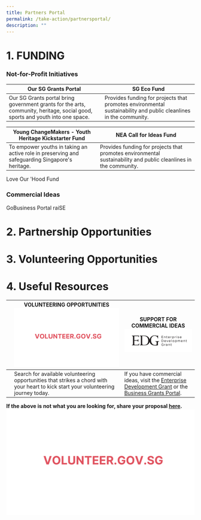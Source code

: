 ```yaml
---
title: Partners Portal
permalink: /take-action/partnersportal/
description: ""
---
```

# 1. FUNDING


### Not-for-Profit Initiatives 

| Our SG Grants Portal | SG Eco Fund |
| -------- | -------- | 
| Our SG Grants portal bring government grants for the arts, community, heritage, social good, sports and youth into one space. | Provides funding for projects that promotes environmental sustainability and public cleanlines in the community.     | 

| Young ChangeMakers - Youth Heritage Kickstarter Fund | NEA Call for Ideas Fund |
| -------- | - | 
| To empower youths in taking an active role in preserving and safeguarding Singapore's heritage. | Provides funding for projects that promotes environmental sustainability and public cleanlines in the community.| 

Love Our 'Hood Fund 


### Commercial Ideas 

GoBusiness Portal 
raiSE 

# 2. Partnership Opportunities 



# 3. Volunteering Opportunities 


# 4. Useful Resources








|  | VOLUNTEERING OPPORTUNITIES ![](/images/about%20sgpo-2.png)| SUPPORT FOR COMMERCIAL IDEAS ![Enterprise Development Grant](/images/Useful%20information/enterprisedevelopmentgrant.png)|
| -------- | -------- | -------- |
|   | Search for available volunteering opportunities that strikes a chord with your heart to kick start your volunteering journey today.| If you have commercial ideas, visit the [Enterprise Development Grant](https://www.enterprisesg.gov.sg/financial-support/enterprise-development-grant) or the [Business Grants Portal](https://www.businessgrants.gov.sg/).

**If the above is not what you are looking for, share your proposal [here](https://go.gov.sg/sgpostageform).**![](/images/Opportunities/about%20sgpo-2.png)